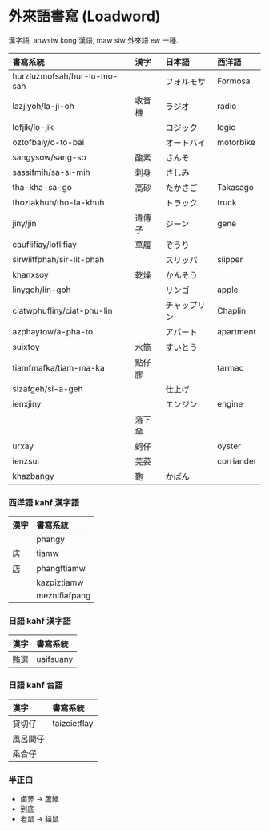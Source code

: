# 外來語書寫 (Loadword)

漢字語, ahwsiw kong 漢語, maw siw 外來語 ew 一種.

| 書寫系統 | 漢字 | 日本語 | 西洋語 |
| :--- | :--- | :--- | :--- |
| hurzluzmofsah/hur-lu-mo-sah || フォルモサ | Formosa |
| lazjiyoh/la-ji-oh | 收音機 | ラジオ | radio |
| lofjik/lo-jik || ロジック | logic |
| oztofbaiy/o-to-bai || オートバイ | motorbike |
| sangysow/sang-so | 酸素 | さんそ ||
| sassifmih/sa-si-mih | 刺身 | さしみ ||
| tha-kha-sa-go | 高砂 | たかさご | Takasago |
| thozlakhuh/tho-la-khuh || トラック | truck |
| jiny/jin | 遺傳子 | ジーン | gene |
| cauflifiay/loflifiay | 草履 | ぞうり ||
| sirwlitfphah/sir-lit-phah || スリッパ | slipper |
| khanxsoy | 乾燥 | かんそう ||
| linygoh/lin-goh || リンゴ | apple |
| ciatwphufliny/ciat-phu-lin || チャップリン | Chaplin |
| azphaytow/a-pha-to || アパート | apartment |
| suixtoy | 水筒 | すいとう ||
| tiamfmafka/tiam-ma-ka | 點仔膠 || tarmac |
| sizafgeh/si-a-geh || 仕上げ ||
| ienxjiny || エンジン | engine |
|| 落下傘 |||
| urxay | 蚵仔 || oyster |
| ienzsui | 芫荽 || corriander |
| khazbangy | 鞄 | かばん ||

### 西洋語 kahf 漢字語

| 漢字 | 書寫系統 |
| :--- | :--- |
|| phangy |
| 店 | tiamw |
| 店 | phangftiamw |
|| kazpiztiamw |
|| meznifiafpang |

### 日語 kahf 漢字語

| 漢字 | 書寫系統 |
| :--- | :--- |
| 賄選 | uaifsuany |

### 日語 kahf 台語

| 漢字 | 書寫系統 |
| :--- | :--- |
| 貸切仔 | taizcietflay |
| 風呂間仔 ||
| 乘合仔||

### 半正白

* 鹵莾 -> 蘆鰻
* 到底
* 老鼠 -> 貓鼠
